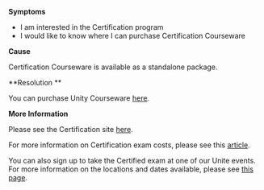 
        

**Symptoms** 

*   I am interested in the Certification program
*   I would like to know where I can purchase Certification Courseware

**Cause** 

Certification Courseware is available as a standalone package.

**Resolution ** 


You can purchase Unity Courseware [here](https://certification.unity.com/courseware).  

**More Information** 

Please see the Certification site [here](https://certification.unity.com/).

For more information on Certification exam costs, please see this [article](/hc/en-us/articles/208117616-How-much-does-Certification-with-Unity-cost-).

You can also sign up to take the Certified exam at one of our Unite events. For more information on the locations and dates available, please see [this page](https://certification.unity.com/get-certified).

      